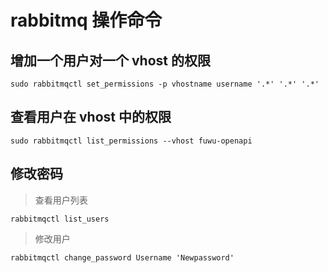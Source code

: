 # rabbitmq 操作命令

## 增加一个用户对一个 vhost 的权限

`sudo rabbitmqctl set_permissions -p vhostname username '.*' '.*' '.*'`

## 查看用户在 vhost 中的权限

`sudo rabbitmqctl list_permissions --vhost fuwu-openapi`

## 修改密码

> 查看用户列表

`rabbitmqctl list_users`

> 修改用户

`rabbitmqctl change_password Username 'Newpassword'`
